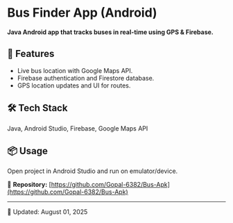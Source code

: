 # Bus Finder App (Android)

**Java Android app that tracks buses in real-time using GPS & Firebase.**

## 🚀 Features
- Live bus location with Google Maps API.
- Firebase authentication and Firestore database.
- GPS location updates and UI for routes.

## 🛠️ Tech Stack
Java, Android Studio, Firebase, Google Maps API

## 📦 Usage
Open project in Android Studio and run on emulator/device.

📂 **Repository:** [https://github.com/Gopal-6382/Bus-Apk](https://github.com/Gopal-6382/Bus-Apk)

---
📅 Updated: August 01, 2025
